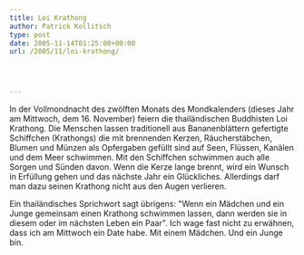 ```yaml
---
title: Loi Krathong
author: Patrick Kollitsch
type: post
date: 2005-11-14T01:25:00+00:00
url: /2005/11/loi-krathong/




---
```

In der Vollmondnacht des zwölften Monats des Mondkalenders (dieses Jahr am Mittwoch, dem 16. November) feiern die thailändischen Buddhisten Loi Krathong. Die Menschen lassen traditionell aus Bananenbl&auml;ttern gefertigte Schiffchen (Krathongs) die mit brennenden Kerzen, R&auml;ucherst&auml;bchen, Blumen und M&uuml;nzen als Opfergaben gef&uuml;llt sind auf Seen, Fl&uuml;ssen, Kan&auml;len und dem Meer schwimmen. Mit den Schiffchen schwimmen auch alle Sorgen und S&uuml;nden davon. Wenn die Kerze lange brennt, wird ein Wunsch in Erf&uuml;llung gehen und das n&auml;chste Jahr ein Gl&uuml;ckliches. Allerdings darf man dazu seinen Krathong nicht aus den Augen verlieren. 

Ein thail&auml;ndisches Sprichwort sagt &uuml;brigens: "Wenn ein M&auml;dchen und ein Junge gemeinsam einen Krathong schwimmen lassen, dann werden sie in diesem oder im n&auml;chsten Leben ein Paar". Ich wage fast nicht zu erw&auml;hnen, dass ich am Mittwoch ein Date habe. Mit einem M&auml;dchen. Und ein Junge bin.
